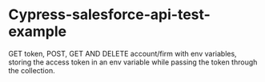 # Cypress-salesforce-api-test-example
GET token, POST, GET AND DELETE account/firm with env variables, storing the access token in an env variable while passing the token through the collection.
